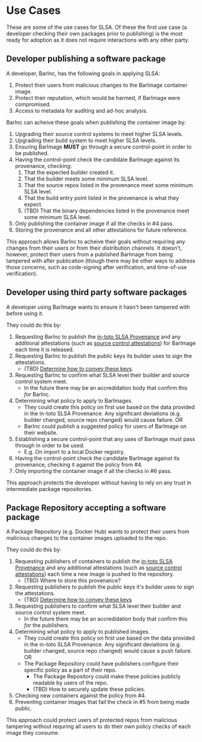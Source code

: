 # Use Cases

These are some of the use cases for SLSA. Of these the first use case (a developer checking
their own packages prior to publishing) is the most ready for adoption as it does not require
interactions with any other party.

## Developer publishing a software package

A developer, BarInc, has the following goals in applying SLSA:

1.  Protect their users from malicious changes to the BarImage container image.
2.  Protect their reputation, which would be harmed, if BarImage were compromised.
3.  Access to metadata for auditing and ad-hoc analysis.

BarInc can acheive these goals when publishing the container image by:

1.  Upgrading their source control systems to meet higher SLSA levels.
2.  Upgrading their build system to meet higher SLSA levels.
3.  Ensuring BarImage **MUST** go through a secure control-point in order to be published.
4.  Having the control-point check the candidate BarImage against its provenance, checking:
    1.  That the expected builder created it.
    2.  That the builder meets some minimum SLSA level.
    3.  That the source repos listed in the provenance meet some minimum SLSA level.
    4.  That the build entry point listed in the provenance is what they expect.
    5.  (TBD) That the binary dependencies listed in the provenance meet some minimum SLSA level.
5.  Only publishing the container image if all the checks in #4 pass.
6.  Storing the provenance and all other attestations for future reference.

This approach allows BarInc to acheive their goals without requiring any changes from their users
or from their distribution channels. It doesn't, however, protect their users from a published
BarImage from being tampered with after publication (though there may be other ways to address
those concerns, such as code-signing after verification, and time-of-use verification).

## Developer using third party software packages

A developer using BarImage wants to ensure it hasn't been tampered with before using it.

They could do this by:

1.  Requesting BarInc to publish the [in-toto SLSA Provenance] and any additional attestations (such
    as [source control attestations]) for BarImage each time it is released.
2.  Requesting BarInc to publish the public keys its builder uses to sign the attestations.
    -   (TBD) [Determine how to convey these keys].
3.  Requesting BarInc to confirm what SLSA level their builder and source control system meet.
    -   In the future there may be an accredidation body that confirm this _for_ BarInc.
4.  Determining what policy to apply to BarImages.
    -   They could create this policy on first use based on the data provided in the in-toto SLSA Provenance.
        Any significant deviations (e.g. builder changed, source repo changed) would cause failure. OR
    -   BarInc could _publish_ a suggested policy for users of BarImage on their website.
5.  Establishing a secure control-point that any uses of BarImage must pass through in order to be used.
    -   E.g. On import to a local Docker registry.
6.  Having the control-point check the candidate BarImage against its provenance, checking it against the
    policy from #4.
7.  Only importing the container image if all the checks in #6 pass.

This approach protects the developer without having to rely on any trust in intermediate package
repositories.

## Package Repository accepting a software package

A Package Repository (e.g. Docker Hub) wants to protect their users from malicious changes to the
container images uploaded to the repo.

They could do this by:

1.  Requesting publishers of containers to publish the [in-toto SLSA Provenance] and any additional
    attestations (such as [source control attestations]) each time a new image is pushed to the
    repository.
    -   (TBD) Where to store this provenance?
2.  Requesting publishers to publish the public keys it's builder uses to sign the attestations.
    -   (TBD) [Determine how to convey these keys]
3.  Requesting publishers to confirm what SLSA level their builder and source control system meet.
    -   In the future there may be an accredidation body that confirm this _for_ the publishers.
4.  Determining what policy to apply to published images.
    -   They could create this policy on first use based on the data provided in the in-toto SLSA Provenance.
        Any significant deviations (e.g. builder changed, source repo changed) would cause a push
        failure. OR
    -   The Package Repository could have publishers configure their specific policy as a part of their
      repo.
        -   The Package Repository could make these policies publicly readable by users of the repo.
        -   (TBD) How to securely update these policies.
5.  Checking new containers against the policy from #4.
6.  Preventing container images that fail the check in #5 from being made public.

This approach could protect users of protected repos from malicious tampering without requring all
users to do their own policy checks of each image they consume.

[Determine how to convey these keys]: https://github.com/slsa-framework/slsa/issues/101
[in-toto SLSA Provenance]: https://slsa.dev/provenance
[source control attestations]: https://github.com/in-toto/attestation/issues/47
